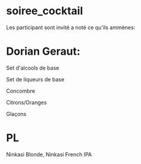# soiree_cocktail
Les participant sont invité a noté ce qu'ils ammènes:

# Dorian Geraut:

Set d'alcools de base

Set de liqueurs de base

Concombre

Citrons/Oranges

Glaçons

# PL

Ninkasi Blonde, Ninkasi French IPA
